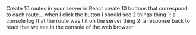Create 10 routes in your server
in React create 10 buttons that correspond to each route...
when I click the button I should see 2 things
  thing 1:  a console log that the route was hit on the server
  thing 2:  a response back to react that we see in the console of the web browser